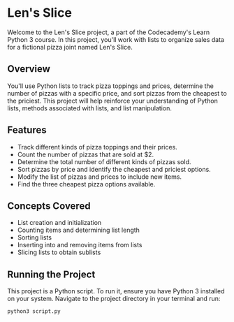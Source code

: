 # Len's Slice

Welcome to the Len's Slice project, a part of the Codecademy's Learn Python 3 course. In this project, you'll work with lists to organize sales data for a fictional pizza joint named Len's Slice.

## Overview

You'll use Python lists to track pizza toppings and prices, determine the number of pizzas with a specific price, and sort pizzas from the cheapest to the priciest. This project will help reinforce your understanding of Python lists, methods associated with lists, and list manipulation.

## Features

- Track different kinds of pizza toppings and their prices.
- Count the number of pizzas that are sold at $2.
- Determine the total number of different kinds of pizzas sold.
- Sort pizzas by price and identify the cheapest and priciest options.
- Modify the list of pizzas and prices to include new items.
- Find the three cheapest pizza options available.

## Concepts Covered

- List creation and initialization
- Counting items and determining list length
- Sorting lists
- Inserting into and removing items from lists
- Slicing lists to obtain sublists

## Running the Project

This project is a Python script. To run it, ensure you have Python 3 installed on your system. Navigate to the project directory in your terminal and run:

```bash
python3 script.py
